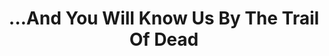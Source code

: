 ---
title: "...And You Will Know Us By The Trail Of Dead"
summary: "...And You Will Know Us by the Trail of Dead , were an American alternative rock band from Austin, Texas, formed in 1994. The band's earliest stable lineup consisted of Conrad Keely, Jason Reece, Kevin Allen and Neil Busch, though for most of the band's history Keely and Reece were the core members with other musicians serving for varying lengths of time. Trail of Dead gathered a hardcore of fans and were well known for their energetic and protracted live performances. Between 1998 and 2023, the band released eleven studio albums and five EPs along with one live album and twenty-two singles. The artwork for all of the albums was created by Keely using various media. This artwork has strong and recurring mythical and historical themes. Their final studio album, XI: Bleed Here Now, was released on July 15, 2022. Conrad Keely announced via an Instagram post in March 2023 that the Trail is closed, and later clarified that the band had no plans to either tour nor make any more music in the traditional sense, citing a disastrous final tour, exhaustion, and the inhospitable state of the music industry towards smaller bands as the main drivers behind their decision."
image: "and-you-will-know-us-by-the-trail-of-dead.jpg"
apple_music_artist_url: "https://music.apple.com/gb/artist/and-you-will-know-us-by-the-trail-of-dead/110799"
wikipedia_url: "https://en.wikipedia.org/wiki/...And_You_Will_Know_Us_by_the_Trail_of_Dead"
---